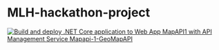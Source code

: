 # MLH-hackathon-project
[![Build and deploy .NET Core application to Web App MapAPI1 with API Management Service Mapapi-1-GeoMapAPI](https://github.com/hkaur008/MLH-hackathon-project/actions/workflows/MapAPI1.yml/badge.svg?branch=map-api-dev)](https://github.com/hkaur008/MLH-hackathon-project/actions/workflows/MapAPI1.yml)
